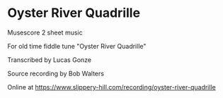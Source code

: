 # Oyster River Quadrille

Musescore 2 sheet music

For old time fiddle tune "Oyster River Quadrille"

Transcribed by Lucas Gonze

Source recording by Bob Walters

Online at https://www.slippery-hill.com/recording/oyster-river-quadrille



